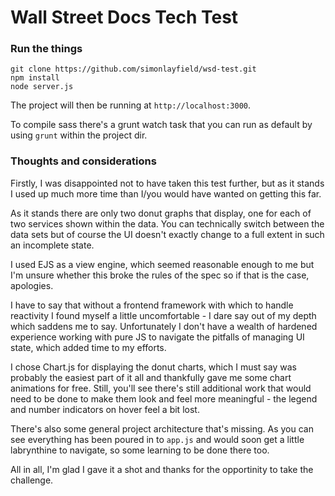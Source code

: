 # Wall Street Docs Tech Test

### Run the things

```
git clone https://github.com/simonlayfield/wsd-test.git
npm install
node server.js
```

The project will then be running at `http://localhost:3000`.

To compile sass there's a grunt watch task that you can run as default by using `grunt` within the project dir.

### Thoughts and considerations

Firstly, I was disappointed not to have taken this test further, but as it stands I used up much more time than I/you would have wanted on getting this far.

As it stands there are only two donut graphs that display, one for each of two services shown within the data. You can technically switch between the data sets but of course the UI doesn't exactly change to a full extent in such an incomplete state.

I used EJS as a view engine, which seemed reasonable enough to me but I'm unsure whether this broke the rules of the spec so if that is the case, apologies.

I have to say that without a frontend framework with which to handle reactivity I found myself a little uncomfortable - I dare say out of my depth which saddens me to say. Unfortunately I don't have a wealth of hardened experience working with pure JS to navigate the pitfalls of managing UI state, which added time to my efforts.

I chose Chart.js for displaying the donut charts, which I must say was probably the easiest part of it all and thankfully gave me some chart animations for free. Still, you'll see there's still additional work that would need to be done to make them look and feel more meaningful - the legend and number indicators on hover feel a bit lost.

There's also some general project architecture that's missing. As you can see everything has been poured in to `app.js` and would soon get a little labrynthine to navigate, so some learning to be done there too.

All in all, I'm glad I gave it a shot and thanks for the opportinity to take the challenge.
